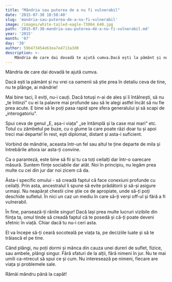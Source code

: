 ```yaml
---
title: "Mândria sau puterea de a nu fi vulnerabil"
date: '2015-07-30 10:58:40'
slug: 'mandria-sau-puterea-de-a-nu-fi-vulnerabil'
image: /images/white-tailed-eagle-73064_640.jpg
path: '2015-07-30-mandria-sau-puterea-de-a-nu-fi-vulnerabil.md'
year: '2015'
month: '07'
day: '30'
author: 59b473454e63ea7e4713a3d0
description: >-
    Mândria de care dai dovadă te ajută cumva.Dacă ești la pâmânt și nu vrei ca oamenii să știe prea în detaliu ceva de tine, nu te plânge, ai mândrie!Mai bine taci, îi eviți, nu-i cauți. Dacă totuși n-
---
```

<div class="kg-card-markdown"><p>Mândria de care dai dovadă te ajută cumva.</p>
<p>Dacă ești la pâmânt și nu vrei ca oamenii să știe prea în detaliu ceva de tine, nu te plânge, ai mândrie!</p>
<p>Mai bine taci, îi eviți, nu-i cauți. Dacă totuși n-ai de ales și îi întâlnești, să nu „te întinzi” cu ei la palavre mai profunde sau să le alegi astfel încât să nu fie prea acute. E bine să le poți pasa rapid spre sfera generalului și să scapi de „interogatoriu".</p>
<p>Spui ceva de genul „E, așa-i viața” „se întâmplă și la case mai mari” etc. Totul cu zâmbetul pe buze, cu o glume la care poate râzi doar tu și apoi treci mai departe! În rest, ești diplomat, distant și asta-i suficient.</p>
<p>Vorbind de mândrie, aceasta într-un fel sau altul te ține departe de mila și întrebările altora iar asta-ți convine.</p>
<p>Ca o paranteză, este bine să fii și tu ca toți ceilalți dar într-o oarecare măsură. Suntem ființe sociabile dar atât. Noi în principiu, nu legăm prea multe cu cei din jur dar noi zicem că da.</p>
<p>Ăsta-i specific omului - să creadă faptul că face conexiuni profunde cu ceilalți. Prin asta, ancestralul îi spune să evite prădătorii și să-și asigure urmași. Nu neapărat chestii cine știe ce de apropiate, unde să-ți poți deschide sufletul. În nici un caz un mediu în care să-ți verși off-ul și fără a fi vulnerabil.</p>
<p>În fine, pansează-ți rănile singur! Dacă lași prea multe lucruri vizibile din ființa ta, omul tinde să creadă faptul că te posedă și că-ți poate deveni sfetnic în viață. Chiar dacă tu nu-i ceri asta.</p>
<p>El va începe să-ți ceară socoteală pe viața ta, pe deciziile luate și să te trăiască el pe tine.</p>
<p>Când plângi, nu poți dormi și mânca din cauza unei dureri de suflet, fizice, sau ambele, plângi singur. Fără sfaturi de la alții, fără nimeni în jur. Nu te mai umili ca-ntrecut să spui ce și cum. Nu interesează pe nimeni, fiecare are viața și problemele sale.</p>
<p>Rămâi mândru până la capăt!</p>
<div> </div>
</div>
    